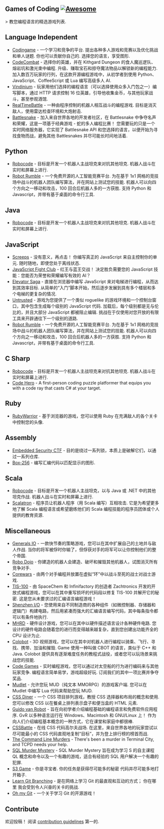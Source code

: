 <div class="github-widget" data-repo="michelpereira/awesome-games-of-coding"></div>

## Games of Coding [![Awesome](https://awesome.re/badge.svg)](https://awesome.re)

&gt; 教您编程语言的精选游戏列表.




## Language Independent

- [Codingame](https://www.codingame.com/home)  - 一个学习和竞争的平台. 提出各种多人游戏和竞赛以及优化挑战和单人谜题. 你也可以贡献你自己的. 选择您的语言，享受图形. 
- [CodeCombat](https://codecombat.com)  - 选择你的英雄，并在 Kithgard Dungeon 的食人魔巡逻队、熔岩坑和激光束中编程. 升级、赚取宝石和掠夺魔法物品以解锁新的编程能力. 加入数百万玩家的行列，在这款开源编程游戏中，从初学者到使用 Python、JavaScript、CoffeeScript 或 Lua 编写高级多人 AI.
- [Vindinium](https://www.codingame.com/multiplayer/bot-programming/vindinium) - 玩家用他们选择的编程语言（可以选择使用众多入门包之一）编写脚本，通过 HTTP 请求控制 16 位英雄，引导他收集金币，与其他玩家战斗，甚至参观酒馆.
- [RealTimeBattle](http://realtimebattle.sourceforge.net)  - 一种由程序控制的机器人相互战斗的编程游戏. 目标是消灭敌人，使用雷达检查环境和大炮射击. 
- [Battlesnake](https://play.battlesnake.com)  - 加入来自世界各地的开发者社区，在 Battlesnake 中争夺名声和荣耀，这是一项基于经典游戏 - 蛇的多人编程比赛！ 您需要玩的只是一个实时网络服务器，它实现了 Battlesnake API 和您选择的语言，以便开始为寻找食物而战，避免其他 Battlesnakes 并尽可能长时间地活着.


## Python

- [Robocode](https://github.com/turkishviking/Python-Robocode)  - 目标是开发一个机器人主战坦克来对抗其他坦克. 机器人战斗在实时和屏幕上进行.
- [Robot Rumble](https://robotrumble.org/)  - 一个免费开源的人工智能竞赛平台. 为在基于 1x1 网格的竞技场中战斗的机器人团队编写算法，并在网站上测试您的技能. 机器人可以向四个方向之一移动和攻击，100 回合后机器人多的一方获胜. 支持 Python 和 Javascript，并带有基于桌面的命令行工具. 

## Java

- [Robocode](https://robocode.sourceforge.io)  - 目标是开发一个机器人主战坦克来对抗其他坦克. 机器人战斗在实时和屏幕上进行.


## JavaScript

- [Screeps](https://screeps.com)  - 没有意义，再点击！ 你编写真正的 JavaScript 来自主控制你的单元. 随时随地，即使您处于离线状态.
- [JavaScript Fight Club](https://jsfight.club)  - 红王与蓝王交战！ 决定胜负需要您的 JavaScript 技能：您能否为荣誉和荣耀编写有效的 AI？
- [Elevator Saga](http://play.elevatorsaga.com)  - 直接在浏览器中编写 JavaScript 来对电梯进行编程，从而达到其效率目标. 从简单的“入门”脚本开始，然后逐步发展到具有多个楼层和多个电梯的更复杂的情况.
- [Untrusted](https://alexnisnevich.github.io/untrusted)  - 游戏为您提供了一个类似 roguelike 的游戏环境和一个控制台窗口，其中包含生成每个级别的 JavaScript 代码. 加载后，每个级别都是无与伦比的，并且大部分 JavaScript 都被阻止编辑. 挑战在于仅使用对您开放的有限工具来开辟通往下一个级别的道路.
- [Robot Rumble](https://robotrumble.org/)  - 一个免费开源的人工智能竞赛平台. 为在基于 1x1 网格的竞技场中战斗的机器人团队编写算法，并在网站上测试您的技能. 机器人可以向四个方向之一移动和攻击，100 回合后机器人多的一方获胜. 支持 Python 和 Javascript，并带有基于桌面的命令行工具. 

## C Sharp

- [Robocode](http://robocode.sourceforge.io/robocode.dotnet)  - 目标是开发一个机器人主战坦克来对抗其他坦克. 机器人战斗在实时和屏幕上进行.
- [Code Hero](http://www.codehero.org) - A first-person coding puzzle platformer that equips you with a code ray that casts C# at your target.


## Ruby

- [RubyWarrior](https://www.bloc.io/ruby-warrior) - 基于浏览器的游戏，您可以使用 Ruby 在充满敌人的各个关卡中控制您的头像.

## Assembly

- [Embedded Security CTF](https://microcorruption.com) - 目的是绕过一系列锁，本质上是破解它们，以通过一系列仓库.
- [Box-256](http://box-256.com) - 编写汇编代码以匹配显示的图形.


## Scala

- [Robocode](https://github.com/d6y/scala-robot-dev)  - 目标是开发一个机器人主战坦克，以与 Java 或 .NET 中的其他坦克作战. 机器人战斗在实时和屏幕上进行.
- [Scalatron](http://scalatron.github.io)  - 程序员让机器人程序（用 Scala 编写）互相攻击. 它是为希望更多地了解 Scala 编程语言或希望磨练他们的 Scala 编程技能的程序员团体或个人提供的教育资源.


## Miscellaneous

- [Generals IO](http://generals.io)  - 一款快节奏的策略游戏，您可以在其中扩展自己的土地并与敌人作战. 当你的将军被俘时你输了，但俘获对手的将军可以让你控制他们的整个帝国.
- [Robo Dojo](http://robodojo.club) - 你建造的机器人会建造、破坏和摧毁其他机器人，试图消灭所有竞争对手.
- [Corewars](http://www.corewars.org) - 由两个对手编程并放置在虚拟“环”中以战斗至死的战士对战士游戏.
- [TIS-100](http://www.zachtronics.com/tis-100)  - 由 SpaceChem 和 Infinifactory 的创造者 Zachtronics 开发的开放式编程游戏，您可以在其中重写损坏的代码段以修复 TIS-100 并解开它的秘密. 这是您从未要求过的汇编语言编程游戏！
- [Shenzhen I/O](http://www.zachtronics.com/shenzhen-io) - 您使用来自不同制造商的各种组件（如微控制器、存储器和逻辑门）构建电路，然后用紧凑而强大的汇编语言编写代码，其中每条指令都可以有条件地执行.
- [MHRD](http://store.steampowered.com/app/576030)  - 硬件设计游戏，您可以在其中以硬件描述语言设计各种硬件电路. 您设计的硬件电路会随着您的进行而变得越来越复杂，直到您创建出功能齐全的 CPU 设计为止.
- [Colobot](https://colobot.info)  - 3D 视频游戏，您可以在其中对机器人进行编程以骑乘、飞行、寻找、携带、加油和摧毁.  Game 使用一种叫做 CBOT 的语言，类似于 C++ 和 Java.  Colobot 提供具有逐渐难度任务的教程式战役，或者您可以玩场景来挑战您的技能.
- [Code Games](http://codegames.io/en)  - 实时编程游戏，您可以通过对太空船的行为进行编码来与其他玩家竞争. 编程语言简单易学，游戏超级好玩. 订阅我们的其中一项比赛并争夺奖品.
- [Mudlet](http://www.mudlet.org)  - 允许您玩 MUD（纯文本 MMORPG）的游戏客户端. 您可以在 Mudlet 中编写 Lua 代码来帮助您玩 MUD.
- [CSS Diner](http://flukeout.github.io)  - 一个 CSS 项目排列游戏，教授 CSS 选择器和布局的概念和使用. 您可以修改 CSS 以在餐桌上排列表示盘子和便当盒的 HTML 元素.
- [Guido van Robot](http://gvr.sourceforge.net)  - 旨在向初学者介绍编程基础的编程语言和免费软件应用程序.  GvR 以多种语言运行在 Windows、Macintosh 和 GNU/Linux 上！ 作为向人们介绍编程基本概念的一种方式，它在课堂和家庭中都很棒.
- [CSSBattle](https://cssbattle.dev)  - 在线 CSS 代码高尔夫战场. 在这里，来自世界各地的玩家尝试以尽可能最小的 CSS 代码直观地复制“目标”，并为登上排行榜的榜首而战.
- [The Command Line Murders](https://github.com/veltman/clmystery) - There's been a murder in Terminal City, and TCPD needs your help.
- [SQL Murder Mystery](https://mystery.knightlab.com/) - SQL Murder Mystery 旨在成为学习 S 的自主课程
QL 概念和命令以及一个有趣的游戏，适合有经验的 SQL 用户解决一个有趣的犯罪.
- [S3 Game](http://s3game-level1.s3-website.us-east-2.amazonaws.com/)  - 你是寻宝者. 你的任务是获得尽可能多的秘密
代码并尽可能多地打开箱子.
- [Learn Git Branching](https://learngitbranching.js.org/)  - 是在网络上学习 Git 的最直观和互动的方式； 你在哪里
我会受到令人兴奋的关卡的挑战.
- [Oh my Git](https://ohmygit.org/) - 一个关于学习 Git 的开源游戏！



## Contribute

欢迎投稿！ 阅读 [contribution guidelines](https://github.com/michelpereira/awesome-games-of-coding/blob/master/contributing.md) 第一的.
